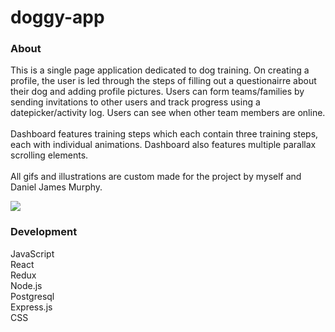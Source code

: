 # doggy-app

### About
This is a single page application dedicated to dog training. On creating a profile, the user is led through the steps of filling out a questionairre about their dog and adding profile pictures.  Users can form teams/families by sending invitations to other users and track progress using a datepicker/activity log.  Users can see when other team members are online.
</br></br>
Dashboard features training steps which each contain three training steps, each with individual animations.  Dashboard also features multiple parallax scrolling elements.
</br></br>
All gifs and illustrations are custom made for the project by myself and Daniel James Murphy.

![](https://github.com/IngaMic/doggy-app/blob/master/Hnet-image%20(2).gif?raw=true)



### Development </br>
JavaScript  </br>
React </br>
Redux </br>
Node.js  </br>
Postgresql  </br>
Express.js  </br>
CSS 
